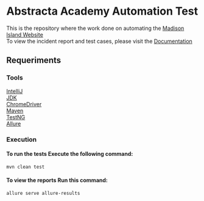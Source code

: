 # Abstracta Academy Automation Test
This is the repository where the work done on automating the [Madison Island Website](http://magento-demo.lexiconn.com/)<br>
To view the incident report and test cases, please visit the  [Documentation](https://docs.google.com/document/d/1nVKYGukZj16TZxb9e418XQV-ao3QuCl6RahpwZc_uWg/edit?usp=sharing) 
## Requeriments
### Tools
[IntelliJ](https://www.jetbrains.com/idea/download/#section=windows)<br>
[JDK](https://www.oracle.com/java/technologies/downloads/)<br>
[ChromeDriver](https://sites.google.com/a/chromium.org/chromedriver/downloads)<br>
[Maven](https://maven.apache.org/)<br>
[TestNG](https://testng.org/doc/download.html)<br>
[Allure](https://qameta.io/allure-report/)<br>

### Execution
#### To run the tests Execute the following command: <br>
`mvn clean test` <br> 
#### To view the reports Run this command: <br>
`allure serve allure-results`
